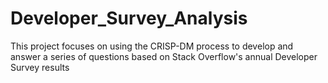 # Developer_Survey_Analysis
This project focuses on using the CRISP-DM process to develop and answer a series of questions based on Stack Overflow's annual Developer Survey results

